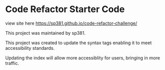 # Code Refactor Starter Code
view site here https://sp381.github.io/code-refactor-challenge/

This project was maintained by sp381.

This project was created to update the syntax tags enabling it to meet accessibility standards. 

Updating the index will allow more accessiblity for users, bringing in more traffic.
